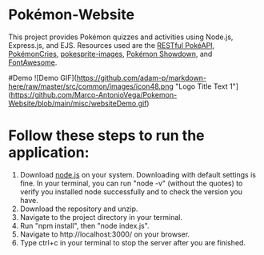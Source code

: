 # Pokémon-Website
This project provides Pokémon quizzes and activities using Node.js, Express.js, and EJS.
Resources used are the [RESTful PokéAPI](https://pokeapi.co/), [PokémonCries](https://pokemoncries.com), [pokesprite-images](https://www.npmjs.com/package/pokesprite-images), [Pokémon Showdown](https://play.pokemonshowdown.com/fx/?C=N;O=D), and [FontAwesome](https://fontawesome.com/).

#Demo
![Demo GIF](https://github.com/adam-p/markdown-here/raw/master/src/common/images/icon48.png "Logo Title Text 1"](https://github.com/Marco-AntonioVega/Pokemon-Website/blob/main/misc/websiteDemo.gif)

# Follow these steps to run the application:

1) Download [node.js](https://nodejs.org/en/download/) on your system. Downloading with default settings is fine. In your terminal, you can run "node -v" (without the quotes) to verify you installed node successfully and to check the version you have.
2) Download the repository and unzip.
3) Navigate to the project directory in your terminal.
4) Run "npm install", then "node index.js".
5) Navigate to http://localhost:3000/ on your browser.
6) Type ctrl+c in your terminal to stop the server after you are finished.
